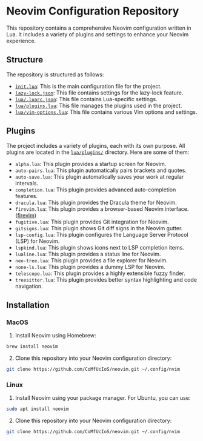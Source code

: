 # Neovim Configuration Repository

This repository contains a comprehensive Neovim configuration written in Lua. It includes a variety of plugins and settings to enhance your Neovim experience.

## Structure

The repository is structured as follows:

- [`init.lua`](init.lua): This is the main configuration file for the project.
- [`lazy-lock.json`](lazy-lock.json): This file contains settings for the lazy-lock feature.
- [`lua/.luarc.json`](lua/.luarc.json): This file contains Lua-specific settings.
- [`lua/plugins.lua`](lua/plugins.lua): This file manages the plugins used in the project.
- [`lua/vim-options.lua`](lua/vim-options.lua): This file contains various Vim options and settings.

## Plugins

The project includes a variety of plugins, each with its own purpose. All plugins are located in the [`lua/plugins/`](lua/plugins/) directory. Here are some of them:

- `alpha.lua`: This plugin provides a startup screen for Neovim.
- `auto-pairs.lua`: This plugin automatically pairs brackets and quotes.
- `auto-save.lua`: This plugin automatically saves your work at regular intervals.
- `completion.lua`: This plugin provides advanced auto-completion features.
- `dracula.lua`: This plugin provides the Dracula theme for Neovim.
- `firevim.lua`: This plugin provides a browser-based Neovim interface. ([firevim](https://github.com/glacambre/firenvim))
- `fugitive.lua`: This plugin provides Git integration for Neovim.
- `gitsigns.lua`: This plugin shows Git diff signs in the Neovim gutter.
- `lsp-config.lua`: This plugin configures the Language Server Protocol (LSP) for Neovim.
- `lspkind.lua`: This plugin shows icons next to LSP completion items.
- `lualine.lua`: This plugin provides a status line for Neovim.
- `neo-tree.lua`: This plugin provides a file explorer for Neovim.
- `none-ls.lua`: This plugin provides a dummy LSP for Neovim.
- `telescope.lua`: This plugin provides a highly extensible fuzzy finder.
- `treesitter.lua`: This plugin provides better syntax highlighting and code navigation.

## Installation

### MacOS

1. Install Neovim using Homebrew:

```bash
brew install neovim
```

2. Clone this repository into your Neovim configuration directory:

```bash
git clone https://github.com/CoMfUcIoS/neovim.git ~/.config/nvim
```

### Linux

1. Install Neovim using your package manager. For Ubuntu, you can use:

```bash
sudo apt install neovim
```

2. Clone this repository into your Neovim configuration directory:

```bash
git clone https://github.com/CoMfUcIoS/neovim.git ~/.config/nvim
```
